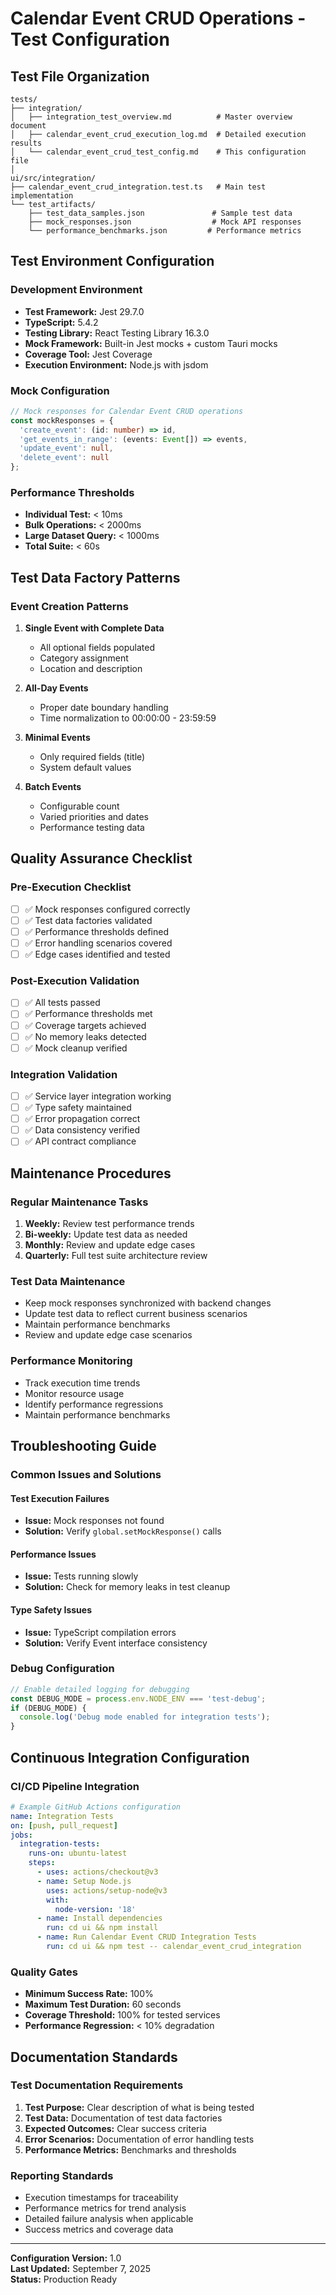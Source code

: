 # Calendar Event CRUD Operations - Test Configuration

## Test File Organization

```
tests/
├── integration/
│   ├── integration_test_overview.md          # Master overview document
│   ├── calendar_event_crud_execution_log.md  # Detailed execution results
│   └── calendar_event_crud_test_config.md    # This configuration file
│
ui/src/integration/
├── calendar_event_crud_integration.test.ts   # Main test implementation
└── test_artifacts/
    ├── test_data_samples.json               # Sample test data
    ├── mock_responses.json                  # Mock API responses
    └── performance_benchmarks.json         # Performance metrics
```

## Test Environment Configuration

### Development Environment
- **Test Framework:** Jest 29.7.0
- **TypeScript:** 5.4.2
- **Testing Library:** React Testing Library 16.3.0
- **Mock Framework:** Built-in Jest mocks + custom Tauri mocks
- **Coverage Tool:** Jest Coverage
- **Execution Environment:** Node.js with jsdom

### Mock Configuration
```typescript
// Mock responses for Calendar Event CRUD operations
const mockResponses = {
  'create_event': (id: number) => id,
  'get_events_in_range': (events: Event[]) => events,
  'update_event': null,
  'delete_event': null
};
```

### Performance Thresholds
- **Individual Test:** < 10ms
- **Bulk Operations:** < 2000ms
- **Large Dataset Query:** < 1000ms
- **Total Suite:** < 60s

## Test Data Factory Patterns

### Event Creation Patterns
1. **Single Event with Complete Data**
   - All optional fields populated
   - Category assignment
   - Location and description

2. **All-Day Events**
   - Proper date boundary handling
   - Time normalization to 00:00:00 - 23:59:59

3. **Minimal Events**
   - Only required fields (title)
   - System default values

4. **Batch Events**
   - Configurable count
   - Varied priorities and dates
   - Performance testing data

## Quality Assurance Checklist

### Pre-Execution Checklist
- [ ] ✅ Mock responses configured correctly
- [ ] ✅ Test data factories validated
- [ ] ✅ Performance thresholds defined
- [ ] ✅ Error handling scenarios covered
- [ ] ✅ Edge cases identified and tested

### Post-Execution Validation
- [ ] ✅ All tests passed
- [ ] ✅ Performance thresholds met
- [ ] ✅ Coverage targets achieved
- [ ] ✅ No memory leaks detected
- [ ] ✅ Mock cleanup verified

### Integration Validation
- [ ] ✅ Service layer integration working
- [ ] ✅ Type safety maintained
- [ ] ✅ Error propagation correct
- [ ] ✅ Data consistency verified
- [ ] ✅ API contract compliance

## Maintenance Procedures

### Regular Maintenance Tasks
1. **Weekly:** Review test performance trends
2. **Bi-weekly:** Update test data as needed
3. **Monthly:** Review and update edge cases
4. **Quarterly:** Full test suite architecture review

### Test Data Maintenance
- Keep mock responses synchronized with backend changes
- Update test data to reflect current business scenarios
- Maintain performance benchmarks
- Review and update edge case scenarios

### Performance Monitoring
- Track execution time trends
- Monitor resource usage
- Identify performance regressions
- Maintain performance benchmarks

## Troubleshooting Guide

### Common Issues and Solutions

#### Test Execution Failures
- **Issue:** Mock responses not found
- **Solution:** Verify `global.setMockResponse()` calls

#### Performance Issues
- **Issue:** Tests running slowly
- **Solution:** Check for memory leaks in test cleanup

#### Type Safety Issues
- **Issue:** TypeScript compilation errors
- **Solution:** Verify Event interface consistency

### Debug Configuration
```typescript
// Enable detailed logging for debugging
const DEBUG_MODE = process.env.NODE_ENV === 'test-debug';
if (DEBUG_MODE) {
  console.log('Debug mode enabled for integration tests');
}
```

## Continuous Integration Configuration

### CI/CD Pipeline Integration
```yaml
# Example GitHub Actions configuration
name: Integration Tests
on: [push, pull_request]
jobs:
  integration-tests:
    runs-on: ubuntu-latest
    steps:
      - uses: actions/checkout@v3
      - name: Setup Node.js
        uses: actions/setup-node@v3
        with:
          node-version: '18'
      - name: Install dependencies
        run: cd ui && npm install
      - name: Run Calendar Event CRUD Integration Tests
        run: cd ui && npm test -- calendar_event_crud_integration
```

### Quality Gates
- **Minimum Success Rate:** 100%
- **Maximum Test Duration:** 60 seconds
- **Coverage Threshold:** 100% for tested services
- **Performance Regression:** < 10% degradation

## Documentation Standards

### Test Documentation Requirements
1. **Test Purpose:** Clear description of what is being tested
2. **Test Data:** Documentation of test data factories
3. **Expected Outcomes:** Clear success criteria
4. **Error Scenarios:** Documentation of error handling tests
5. **Performance Metrics:** Benchmarks and thresholds

### Reporting Standards
- Execution timestamps for traceability
- Performance metrics for trend analysis
- Detailed failure analysis when applicable
- Success metrics and coverage data

---

**Configuration Version:** 1.0  
**Last Updated:** September 7, 2025  
**Status:** Production Ready